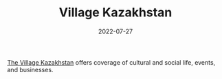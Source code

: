 ﻿---
title: "Village Kazakhstan"
linkTitle: "Village Kazakhstan"
contributor: ["Aizada Arystanbek"]
date: 2022-07-27
countries: ["Kazakhstan"]
category: ["Independent media"]
tags: ["media", "local media", "news"]
date_start: []
date_end: []
data_type: ["news"] 
language: ["Russian", "Kazakh"]
updated: 2023-05-26
description: 
  The Village Kazakhstan offers coverage of cultural and social life, events, and businesses.
---

[The Village Kazakhstan](https://www.the-village-kz.com/) offers coverage of cultural and social life, events, and businesses. 
